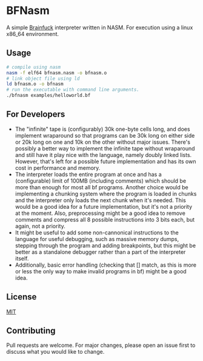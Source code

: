 # BFNasm
A simple [Brainfuck](https://en.wikipedia.org/wiki/Brainfuck) interpreter written in NASM.
For execution using a linux x86_64 environment.

## Usage

```bash
# compile using nasm 
nasm -f elf64 bfnasm.nasm -o bfnasm.o
# link object file using ld
ld bfnasm.o -o bfnasm
# run the executable with command line arguments.
./bfnasm examples/helloworld.bf

```

## For Developers
- The "infinite" tape is (configurably) 30k one-byte cells long, and does implement wraparound so that programs can be 30k long on either side or 20k long on one and 10k on the other without major issues. There's possibly a better way to implement the infinite tape without wraparound and still have it play nice with the language, namely doubly linked lists. However, that's left for a possible future implementation and has its own cost in performance and memory.
- The interpreter loads the entire program at once and has a (configurable) limit of 100MB (including comments) which should be more than enough for most all bf programs. Another choice would be implementing a chunking system where the program is loaded in chunks and the interpreter only loads the next chunk when it's needed. This would be a good idea for a future implementation, but it's not a priority at the moment. Also, preprocessing might be a good idea to remove comments and compress all 8 possible instructions into 3 bits each, but again, not a priority.
- It might be useful to add some non-cannonical instructions to the language for useful debugging, such as massive memory dumps, stepping through the program and adding breakpoints, but this might be better as a standalone debugger rather than a part of the interpreter itself.
- Additionally, basic error handling (checking that [] match, as this is more or less the only way to make invalid programs in bf) might be a good idea.

## License
[MIT](https://choosealicense.com/licenses/mit/)

## Contributing
Pull requests are welcome. For major changes, please open an issue first to discuss what you would like to change.